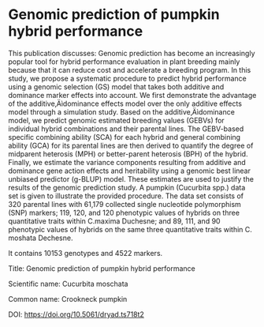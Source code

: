 # Genomic prediction of pumpkin hybrid performance

This publication discusses: Genomic prediction has become an increasingly popular tool for hybrid performance evaluation in plant breeding mainly because that it can reduce cost and accelerate a breeding program. In this study, we propose a systematic procedure to predict hybrid performance using a genomic selection (GS) model that takes both additive and dominance marker effects into account. We first demonstrate the advantage of the additive‚Äìdominance effects model over the only additive effects model through a simulation study. Based on the additive‚Äìdominance model, we predict genomic estimated breeding values (GEBVs) for individual hybrid combinations and their parental lines. The GEBV-based specific combining ability (SCA) for each hybrid and general combining ability (GCA) for its parental lines are then derived to quantify the degree of midparent heterosis (MPH) or better-parent heterosis (BPH) of the hybrid. Finally, we estimate the variance components resulting from additive and dominance gene action effects and heritability using a genomic best linear unbiased predictor (g-BLUP) model. These estimates are used to justify the results of the genomic prediction study. A pumpkin (Cucurbita spp.) data set is given to illustrate the provided procedure. The data set consists of 320 parental lines with 61,179 collected single nucleotide polymorphism (SNP) markers; 119, 120, and 120 phenotypic values of hybrids on three quantitative traits within C.maxima Duchesne; and 89, 111, and 90 phenotypic values of hybrids on the same three quantitative traits within C. moshata Dechesne.

It contains 10153 genotypes and 4522 markers.

Title: Genomic prediction of pumpkin hybrid performance

Scientific name: Cucurbita moschata

Common name: Crookneck pumpkin

DOI: https://doi.org/10.5061/dryad.ts718t2


